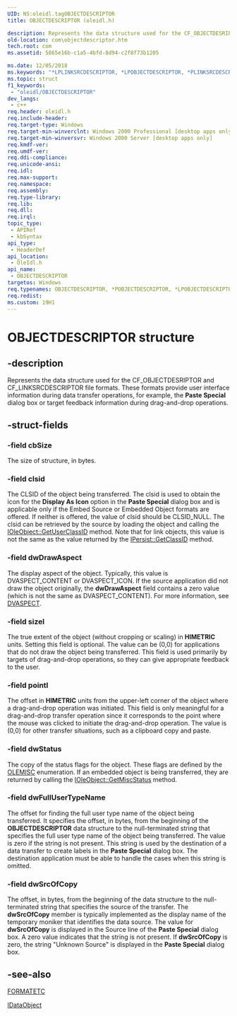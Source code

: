 ```yaml
---
UID: NS:oleidl.tagOBJECTDESCRIPTOR
title: OBJECTDESCRIPTOR (oleidl.h)

description: Represents the data structure used for the CF_OBJECTDESRIPTOR and CF_LINKSRCDESCRIPTOR file formats.
old-location: com\objectdescriptor.htm
tech.root: com
ms.assetid: 5865e16b-c1a5-4bfd-8d94-c2f8f73b1205

ms.date: 12/05/2018
ms.keywords: "*LPLINKSRCDESCRIPTOR, *LPOBJECTDESCRIPTOR, *PLINKSRCDESCRIPTOR, *POBJECTDESCRIPTOR, LINKSRCDESCRIPTOR, LPOBJECTDESCRIPTOR, LPOBJECTDESCRIPTOR structure pointer [COM], OBJECTDESCRIPTOR, OBJECTDESCRIPTOR structure [COM], POBJECTDESCRIPTOR, POBJECTDESCRIPTOR structure pointer [COM], _ole_OBJECTDESCRIPTOR, com.objectdescriptor, oleidl/LPOBJECTDESCRIPTOR, oleidl/OBJECTDESCRIPTOR, oleidl/POBJECTDESCRIPTOR"
ms.topic: struct
f1_keywords: 
 - "oleidl/OBJECTDESCRIPTOR"
dev_langs:
 - c++
req.header: oleidl.h
req.include-header: 
req.target-type: Windows
req.target-min-winverclnt: Windows 2000 Professional [desktop apps only]
req.target-min-winversvr: Windows 2000 Server [desktop apps only]
req.kmdf-ver: 
req.umdf-ver: 
req.ddi-compliance: 
req.unicode-ansi: 
req.idl: 
req.max-support: 
req.namespace: 
req.assembly: 
req.type-library: 
req.lib: 
req.dll: 
req.irql: 
topic_type:
 - APIRef
 - kbSyntax
api_type:
 - HeaderDef
api_location:
 - OleIdl.h
api_name:
 - OBJECTDESCRIPTOR
targetos: Windows
req.typenames: OBJECTDESCRIPTOR, *POBJECTDESCRIPTOR, *LPOBJECTDESCRIPTOR, LINKSRCDESCRIPTOR, *PLINKSRCDESCRIPTOR, *LPLINKSRCDESCRIPTOR
req.redist: 
ms.custom: 19H1
---
```


# OBJECTDESCRIPTOR structure


## -description


Represents the data structure used for the CF_OBJECTDESRIPTOR and CF_LINKSRCDESCRIPTOR file formats. These formats provide user interface information during data transfer operations, for example, the <b>Paste Special</b> dialog box or target feedback information during drag-and-drop operations.


## -struct-fields




### -field cbSize

The size of structure, in bytes.


### -field clsid

The CLSID of the object being transferred. The clsid is used to obtain the icon for the <b>Display As Icon</b> option in the <b>Paste Special</b> dialog box and is applicable only if the Embed Source or Embedded Object formats are offered. If neither is offered, the value of clsid should be CLSID_NULL. The clsid can be retrieved by the source by loading the object and calling the <a href="https://docs.microsoft.com/windows/desktop/api/oleidl/nf-oleidl-ioleobject-getuserclassid">IOleObject::GetUserClassID</a> method. Note that for link objects, this value is not the same as the value returned by the <a href="https://docs.microsoft.com/windows/desktop/api/objidl/nf-objidl-ipersist-getclassid">IPersist::GetClassID</a> method.


### -field dwDrawAspect

The display aspect of the object. Typically, this value is DVASPECT_CONTENT or DVASPECT_ICON. If the source application did not draw the object originally, the <b>dwDrawAspect</b> field contains a zero value (which is not the same as DVASPECT_CONTENT). For more information, see <a href="https://docs.microsoft.com/windows/desktop/api/wtypes/ne-wtypes-dvaspect">DVASPECT</a>.


### -field sizel

The true extent of the object (without cropping or scaling) in <b>HIMETRIC</b> units. Setting this field is optional. The value can be (0,0) for applications that do not draw the object being transferred. This field is used primarily by targets of drag-and-drop operations, so they can give appropriate feedback to the user.


### -field pointl

The offset in <b>HIMETRIC</b> units from the upper-left corner of the object where a drag-and-drop operation was initiated. This field is only meaningful for a drag-and-drop transfer operation since it corresponds to the point where the mouse was clicked to initiate the drag-and-drop operation. The value is (0,0) for other transfer situations, such as a clipboard copy and paste.


### -field dwStatus

The copy of the status flags for the object. These flags are defined by the <a href="https://docs.microsoft.com/windows/desktop/api/oleidl/ne-oleidl-olemisc">OLEMISC</a> enumeration. If an embedded object is being transferred, they are returned by calling the <a href="https://docs.microsoft.com/windows/desktop/api/oleidl/nf-oleidl-ioleobject-getmiscstatus">IOleObject::GetMiscStatus</a> method.


### -field dwFullUserTypeName

The offset for finding the full user type name of the object being transferred. It specifies the offset, in bytes, from the beginning of the <b>OBJECTDESCRIPTOR</b> data structure to the null-terminated string that specifies the full user type name of the object being transferred. The value is zero if the string is not present. This string is used by the destination of a data transfer to create labels in the <b>Paste Special</b> dialog box. The destination application must be able to handle the cases when this string is omitted.


### -field dwSrcOfCopy

The offset, in bytes, from the beginning of the data structure to the null-terminated string that specifies the source of the transfer. The <b>dwSrcOfCopy</b> member is typically implemented as the display name of the temporary moniker that identifies the data source. The value for <b>dwSrcOfCopy</b> is displayed in the Source line of the <b>Paste Special</b> dialog box. A zero value indicates that the string is not present. If <b>dwSrcOfCopy</b> is zero, the string "Unknown Source" is displayed in the <b>Paste Special</b> dialog box.


## -see-also




<a href="https://docs.microsoft.com/windows/desktop/api/objidl/ns-objidl-formatetc">FORMATETC</a>



<a href="https://docs.microsoft.com/windows/desktop/api/objidl/nn-objidl-idataobject">IDataObject</a>
 

 

